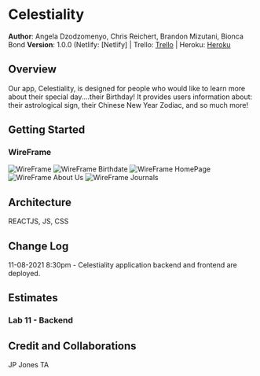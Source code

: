 # Celestiality

**Author**: Angela Dzodzomenyo, Chris Reichert, Brandon Mizutani, Bionca Bond
**Version**: 1.0.0 (Netlify: [Netlify] | Trello: [Trello](https://trello.com/b/EJEoICSx/cabb-group) | Heroku: [Heroku]()

## Overview
  Our app, Celestiality, is designed for people who would like to learn more about their special day....their Birthday! It provides users information about: their astrological sign, their Chinese New Year Zodiac, and so much more!

## Getting Started

### WireFrame

![WireFrame](wireframe-pic-1.png)
![WireFrame Birthdate](wireframe-pic-2.png)
![WireFrame HomePage](wireframe-pic-3.png)
![WireFrame About Us](wireframe-pic-4.png)
![WireFrame Journals](wirefram-pic-5.png)

## Architecture

REACTJS, JS, CSS

## Change Log

11-08-2021 8:30pm - Celestiality application backend and frontend are deployed.

## Estimates

### Lab 11 - Backend

## Credit and Collaborations
JP Jones
TA